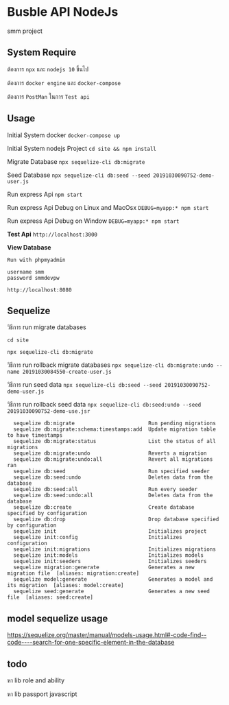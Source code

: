 # Busble API NodeJs

smm project

## System Require

ต้องการ ```npx``` และ ```nodejs 10``` ขึ้นไป

ต้องการ ```docker engine``` และ ```docker-compose```

ต้องการ ```PostMan``` ในการ ```Test api```

## Usage

Initial System docker
``` docker-compose up ```

Initial System nodejs Project
``` cd site && npm install ```

Migrate Database
``` npx sequelize-cli db:migrate ```

Seed Database
``` npx sequelize-cli db:seed --seed 20191030090752-demo-user.js  ```

Run express Api
``` npm start ```

Run express Api Debug on Linux and MacOsx
``` DEBUG=myapp:* npm start ```


Run express Api Debug on Window
``` DEBUG=myapp:* npm start ```

**Test Api**
``` http://localhost:3000 ```

**View Database** 
```
Run with phpmyadmin

username smm
password smmdevpw 

http://localhost:8080 
```

## Sequelize

วิธีการ run migrate databases

``` cd site ```

``` npx sequelize-cli db:migrate ```

วิธีการ run rollback migrate databases
``` npx sequelize-cli db:migrate:undo --name 20191030084550-create-user.js ```

วิธีการ run seed data
``` npx sequelize-cli db:seed --seed 20191030090752-demo-user.js ```

วิธีการ run rollback seed data
``` npx sequelize-cli db:seed:undo --seed 20191030090752-demo-use.jsr ```

``` Commands:
  sequelize db:migrate                        Run pending migrations
  sequelize db:migrate:schema:timestamps:add  Update migration table to have timestamps
  sequelize db:migrate:status                 List the status of all migrations
  sequelize db:migrate:undo                   Reverts a migration
  sequelize db:migrate:undo:all               Revert all migrations ran
  sequelize db:seed                           Run specified seeder
  sequelize db:seed:undo                      Deletes data from the database
  sequelize db:seed:all                       Run every seeder
  sequelize db:seed:undo:all                  Deletes data from the database
  sequelize db:create                         Create database specified by configuration
  sequelize db:drop                           Drop database specified by configuration
  sequelize init                              Initializes project
  sequelize init:config                       Initializes configuration
  sequelize init:migrations                   Initializes migrations
  sequelize init:models                       Initializes models
  sequelize init:seeders                      Initializes seeders
  sequelize migration:generate                Generates a new migration file  [aliases: migration:create]
  sequelize model:generate                    Generates a model and its migration  [aliases: model:create]
  sequelize seed:generate                     Generates a new seed file  [aliases: seed:create]
 ```

## model sequelize usage
https://sequelize.org/master/manual/models-usage.html#-code-find--code----search-for-one-specific-element-in-the-database

## todo

หา lib role and ability

หา lib passport javascript